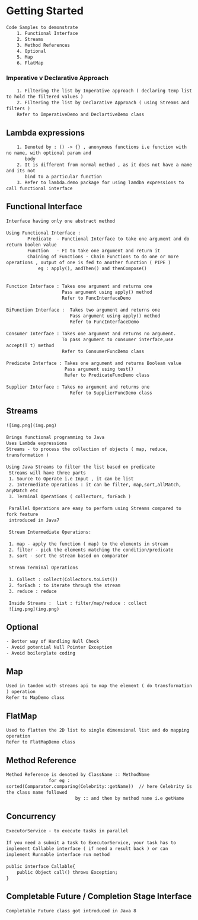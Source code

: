 # Getting Started

    Code Samples to demonstrate
        1. Functional Interface
        2. Streams
        3. Method References
        4. Optional 
        5. Map
        6. FlatMap

### Imperative v Declarative Approach

	    1. Filtering the list by Imperative approach ( declaring temp list to hold the filtered values )
        2. Filtering the list by Declarative Approach ( using Streams and filters )
        Refer to ImperativeDemo and DeclartiveDemo class

## Lambda expressions

        1. Denoted by : () -> {} , anonymous functions i.e function with no name, with optional param and
           body
        2. It is different from normal method , as it does not have a name and its not
           bind to a particular function
        3. Refer to lambda.demo package for using lamdba expressions to call functional interface



## Functional Interface

    Interface having only one abstract method

    Using Functional Interface :
            Predicate  - Functional Interface to take one argument and do return boolen value
            Function   - FI to take one argument and return it
            Chaining of Functions - Chain Functions to do one or more operations , output of one is fed to another function ( PIPE )
                eg : apply(), andThen() and thenCompose()
                
    
    Function Interface : Takes one argument and returns one
                         Pass argument using apply() method
                         Refer to FuncInterfaceDemo

    BiFunction Interface :  Takes two argument and returns one 
                            Pass argument using apply() method
                            Refer to FuncInterfaceDemo

    Consumer Interface : Takes one argument and returns no argument. 
                         To pass argument to consumer interface,use accept(T t) method
                         Refer to ConsumerFuncDemo class
    
    Predicate Interface : Takes one argument and returns Boolean value
                          Pass argument using test()
                          Refer to PredicateFuncDemo class
    
    Supplier Interface : Takes no argument and returns one
                            Refer to SupplierFuncDemo class

## Streams 

    ![img.png](img.png)
    
    Brings functional programming to Java
    Uses Lambda expressions
    Streams - to process the collection of objects ( map, reduce, transformation )

    Using Java Streams to filter the list based on predicate
     Streams will have three parts
     1. Source to Operate i.e Input , it can be list
     2. Intermediate Operations : it can be filter, map,sort,allMatch, anyMatch etc
     3. Terminal Operations ( collectors, forEach )

     Parallel Operations are easy to perform using Streams compared to fork feature 
     introduced in Java7
    
     Stream Intermediate Operations:

     1. map - apply the function ( map) to the elements in stream
     2. filter - pick the elements matching the condition/predicate
     3. sort - sort the stream based on comparator

     Stream Terminal Operations

     1. Collect : collect(Collectors.toList())
     2. forEach : to iterate through the stream
     3. reduce : reduce
     
     Inside Streams :  list : filter/map/reduce : collect
     ![img.png](img.png)

## Optional

    - Better way of Handling Null Check
    - Avoid potential Null Pointer Exception
    - Avoid boilerplate coding

## Map
    Used in tandem with streams api to map the element ( do transformation ) operation
    Refer to MapDemo class 

## FlatMap
    Used to flatten the 2D list to single dimensional list and do mapping operation
    Refer to FlatMapDemo class

## Method Reference

    Method Reference is denoted by ClassName :: MethodName
                    for eg :  sorted(Comparator.comparing(Celebrity::getName))  // here Celebrity is the class name followed
                              by :: and then by method name i.e getName


## Concurrency

    ExecutorService - to execute tasks in parallel
    
    If you need a submit a task to ExecutorService, your task has to
    implement Callable interface ( if need a result back ) or can implement Runnable interface run method

    public interface Callable{
        public Object call() throws Exception;
    }

## Completable Future / Completion Stage Interface

    Completable Future class got introduced in Java 8
    